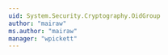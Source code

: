 ```yaml
---
uid: System.Security.Cryptography.OidGroup
author: "mairaw"
ms.author: "mairaw"
manager: "wpickett"
---
```

